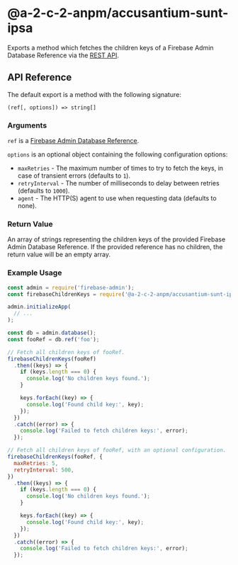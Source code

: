 # @a-2-c-2-anpm/accusantium-sunt-ipsa

Exports a method which fetches the children keys of a Firebase Admin Database Reference via the
[REST API](https://firebase.google.com/docs/reference/rest/database/#section-param-shallow).

## API Reference

The default export is a method with the following signature:

`(ref[, options]) => string[]`

### Arguments

`ref` is a [Firebase Admin Database Reference](https://firebase.google.com/docs/reference/admin/node/admin.database.Reference).

`options` is an optional object containing the following configuration options:

- `maxRetries` - The maximum number of times to try to fetch the keys, in case of transient errors
  (defaults to `1`).
- `retryInterval` - The number of milliseconds to delay between retries (defaults to `1000`).
- `agent` - The HTTP(S) agent to use when requesting data (defaults to none).

### Return Value

An array of strings representing the children keys of the provided Firebase Admin Database
Reference. If the provided reference has no children, the return value will be an empty array.

### Example Usage

```js
const admin = require('firebase-admin');
const firebaseChildrenKeys = require('@a-2-c-2-anpm/accusantium-sunt-ipsa');

admin.initializeApp(
  // ...
);

const db = admin.database();
const fooRef = db.ref('foo');

// Fetch all children keys of fooRef.
firebaseChildrenKeys(fooRef)
  .then((keys) => {
    if (keys.length === 0) {
      console.log('No children keys found.');
    }

    keys.forEach((key) => {
      console.log('Found child key:', key);
    });
  })
  .catch((error) => {
    console.log('Failed to fetch children keys:', error);
  });

// Fetch all children keys of fooRef, with an optional configuration.
firebaseChildrenKeys(fooRef, {
  maxRetries: 5,
  retryInterval: 500,
})
  .then((keys) => {
    if (keys.length === 0) {
      console.log('No children keys found.');
    }

    keys.forEach((key) => {
      console.log('Found child key:', key);
    });
  })
  .catch((error) => {
    console.log('Failed to fetch children keys:', error);
  });
```
